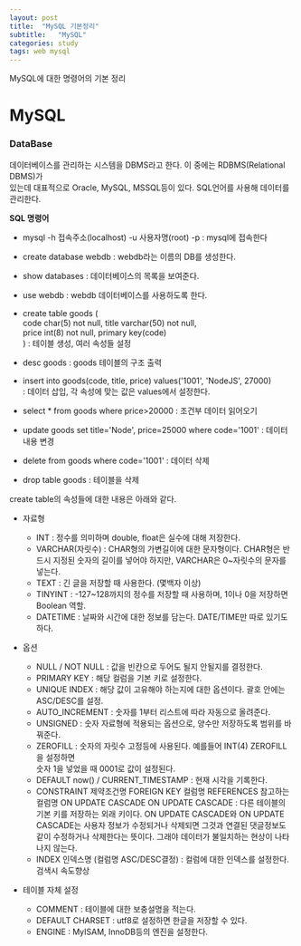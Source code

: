 ```yaml
---
layout: post
title:  "MySQL 기본정리"
subtitle:   "MySQL"
categories: study
tags: web mysql
---
```


MySQL에 대한 명령어의 기본 정리

# MySQL

### DataBase

데이터베이스를 관리하는 시스템을 DBMS라고 한다. 이 중에는 RDBMS(Relational DBMS)가  
있는데 대표적으로 Oracle, MySQL, MSSQL등이 있다. SQL언어를 사용해 데이터를 관리한다.  

**SQL 명령어**  

* mysql -h 접속주소(localhost) -u 사용자명(root) -p : mysql에 접속한다  
* create database webdb : webdb라는 이름의 DB를 생성한다.  
* show databases : 데이터베이스의 목록을 보여준다.  
* use webdb : webdb 데이터베이스를 사용하도록 한다.  

* create table goods (  
  code char(5) not null, title varchar(50) not null,  
  price int(8) not null, primary key(code)  
) : 테이블 생성, 여러 속성들 설정  
* desc goods : goods 테이블의 구조 출력  
* insert into goods(code, title, price) values('1001', 'NodeJS', 27000)  
  : 데이터 삽입, 각 속성에 맞는 값은 values에서 설정한다.  
* select * from goods where price>20000 : 조건부 데이터 읽어오기  
* update goods set title='Node', price=25000 where code='1001' : 데이터 내용 변경  
* delete from goods where code='1001' : 데이터 삭제  
* drop table goods : 테이블을 삭제  

create table의 속성들에 대한 내용은 아래와 같다.  
* 자료형
  * INT : 정수를 의미하며 double, float은 실수에 대해 저장한다.  
  * VARCHAR(자릿수) : CHAR형의 가변길이에 대한 문자형이다. 
  CHAR형은 반드시 지정된 숫자의 길이를 넣어야 하지만, VARCHAR은 0~자릿수의 문자를 넣는다.  
  * TEXT : 긴 글을 저장할 때 사용한다. (몇백자 이상)  
  * TINYINT : -127~128까지의 정수를 저장할 때 사용하며, 1이나 0을 저장하면 Boolean 역할.  
  * DATETIME : 날짜와 시간에 대한 정보를 담는다. DATE/TIME만 따로 있기도 하다.  
  
* 옵션
  * NULL / NOT NULL : 값을 빈칸으로 두어도 될지 안될지를 결정한다.  
  * PRIMARY KEY : 해당 컬럼을 기본 키로 설정한다.
  * UNIQUE INDEX : 해당 값이 고유해야 하는지에 대한 옵션이다. 괄호 안에는 ASC/DESC를 설정.
  * AUTO_INCREMENT : 숫자를 1부터 리스트에 따라 자동으로 올려준다.  
  * UNSIGNED : 숫자 자료형에 적용되는 옵션으로, 양수만 저장하도록 범위를 바꿔준다.  
  * ZEROFILL : 숫자의 자릿수 고정등에 사용된다. 예를들어 INT(4) ZEROFILL을 설정하면  
  숫자 1을 넣었을 때 0001로 값이 설정된다.
  * DEFAULT now() / CURRENT_TIMESTAMP : 현재 시각을 기록한다.
  * CONSTRAINT 제약조건명 FOREIGN KEY 컬럼명 REFERENCES 참고하는 컬럼명 ON UPDATE CASCADE ON UPDATE CASCADE : 다른 테이블의 기본 키를 저장하는 외래 키이다. ON UPDATE CASCADE와 ON UPDATE CASCADE는 사용자 정보가 수정되거나 삭제되면 그것과 연결된 댓글정보도 같이 수정하거나 삭제한다는 뜻이다. 그래야 데이터가 불일치하는 현상이 나타나지 않는다.  
  * INDEX 인덱스명 (컬럼명 ASC/DESC결정) : 컬럼에 대한 인덱스를 설정한다. 검색시 속도향상
  
* 테이블 자체 설정
  * COMMENT : 테이블에 대한 보충설명을 적는다.
  * DEFAULT CHARSET : utf8로 설정하면 한글을 저장할 수 있다.
  * ENGINE : MyISAM, InnoDB등의 엔진을 설정한다.  

